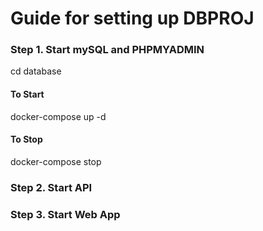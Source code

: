 # Guide for setting up DBPROJ

### Step 1. Start mySQL and PHPMYADMIN
cd database

#### To Start
docker-compose up -d

#### To Stop 
docker-compose stop

### Step 2. Start API


### Step 3.  Start Web App